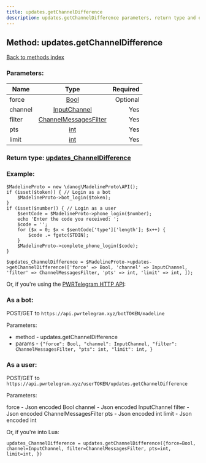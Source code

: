 ```yaml
---
title: updates.getChannelDifference
description: updates.getChannelDifference parameters, return type and example
---
```

## Method: updates.getChannelDifference  
[Back to methods index](index.md)


### Parameters:

| Name     |    Type       | Required |
|----------|:-------------:|---------:|
|force|[Bool](../types/Bool.md) | Optional|
|channel|[InputChannel](../types/InputChannel.md) | Yes|
|filter|[ChannelMessagesFilter](../types/ChannelMessagesFilter.md) | Yes|
|pts|[int](../types/int.md) | Yes|
|limit|[int](../types/int.md) | Yes|


### Return type: [updates\_ChannelDifference](../types/updates_ChannelDifference.md)

### Example:


```
$MadelineProto = new \danog\MadelineProto\API();
if (isset($token)) { // Login as a bot
    $MadelineProto->bot_login($token);
}
if (isset($number)) { // Login as a user
    $sentCode = $MadelineProto->phone_login($number);
    echo 'Enter the code you received: ';
    $code = '';
    for ($x = 0; $x < $sentCode['type']['length']; $x++) {
        $code .= fgetc(STDIN);
    }
    $MadelineProto->complete_phone_login($code);
}

$updates_ChannelDifference = $MadelineProto->updates->getChannelDifference(['force' => Bool, 'channel' => InputChannel, 'filter' => ChannelMessagesFilter, 'pts' => int, 'limit' => int, ]);
```

Or, if you're using the [PWRTelegram HTTP API](https://pwrtelegram.xyz):

### As a bot:

POST/GET to `https://api.pwrtelegram.xyz/botTOKEN/madeline`

Parameters:

* method - updates.getChannelDifference
* params - `{"force": Bool, "channel": InputChannel, "filter": ChannelMessagesFilter, "pts": int, "limit": int, }`



### As a user:

POST/GET to `https://api.pwrtelegram.xyz/userTOKEN/updates.getChannelDifference`

Parameters:

force - Json encoded Bool
channel - Json encoded InputChannel
filter - Json encoded ChannelMessagesFilter
pts - Json encoded int
limit - Json encoded int



Or, if you're into Lua:

```
updates_ChannelDifference = updates.getChannelDifference({force=Bool, channel=InputChannel, filter=ChannelMessagesFilter, pts=int, limit=int, })
```

